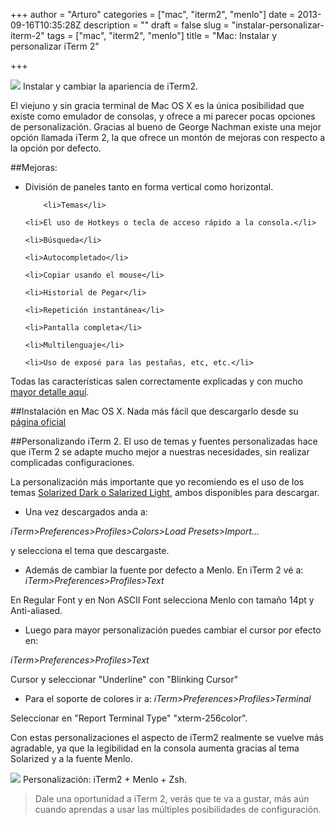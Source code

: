 +++
author = "Arturo"
categories = ["mac", "iterm2", "menlo"]
date = 2013-09-16T10:35:28Z
description = ""
draft = false
slug = "instalar-personalizar-iterm-2"
tags = ["mac", "iterm2", "menlo"]
title = "Mac: Instalar y personalizar iTerm 2"

+++


![](/content/images/2016/06/iterm21.jpg)
Instalar y cambiar la apariencia de iTerm2.

El viejuno y sin gracia terminal de Mac OS X es la única posibilidad que existe como emulador de consolas, y ofrece a mi parecer pocas opciones de personalización. Gracias al bueno de George Nachman existe una mejor opción llamada iTerm 2, la que ofrece un montón de mejoras con respecto a la opción por defecto.

##Mejoras:</strong>
<ul>
	<li>División de paneles tanto en forma vertical como horizontal.</li>
        
        <li>Temas</li>

	<li>El uso de Hotkeys o tecla de acceso rápido a la consola.</li>

	<li>Búsqueda</li>

	<li>Autocompletado</li>

	<li>Copiar usando el mouse</li>

	<li>Historial de Pegar</li>

	<li>Repetición instantánea</li>

	<li>Pantalla completa</li>

	<li>Multilenguaje</li>

	<li>Uso de exposé para las pestañas, etc, etc.</li>
</ul>

Todas las características salen correctamente explicadas y con mucho <a href="http://www.iterm2.com/#/section/features" target="_blank">mayor detalle aquí</a>.

##Instalación en Mac OS X.
Nada más fácil que descargarlo desde su <a href="http://www.iterm2.com/#/section/downloads" target="_blank">página oficial</a>

##Personalizando iTerm 2.
El uso de temas y fuentes personalizadas hace que iTerm 2 se adapte mucho mejor a nuestras necesidades, sin realizar complicadas configuraciones.

La personalización más importante que yo recomiendo es el uso de los temas <a href="http://code.google.com/p/iterm2/wiki/ColorGallery" title="Galería de temas" target="_blank">Solarized Dark o Salarized Light</a>, ambos disponibles para descargar.

* Una vez descargados anda a: 

*iTerm>Preferences>Profiles>Colors>Load Presets>Import...*

y selecciona el tema que descargaste.

* Además de cambiar la fuente por defecto a Menlo. En iTerm 2 vé a:
*iTerm>Preferences>Profiles>Text*

En Regular Font y en Non ASCII Font selecciona Menlo con tamaño 14pt y Anti-aliased.

* Luego para mayor personalización puedes cambiar el cursor por efecto en:

*iTerm>Preferences>Profiles>Text*

Cursor y seleccionar "Underline" con "Blinking Cursor"

* Para el soporte de colores ir a: 
<em>iTerm>Preferences>Profiles>Terminal</em>

Seleccionar en "Report Terminal Type" "xterm-256color".

Con estas personalizaciones el aspecto de iTerm2 realmente se vuelve más agradable, ya que la legibilidad en la consola aumenta gracias al tema Solarized y a la fuente Menlo. 


![](/content/images/2016/06/iterm2-menlo-zsh-1.jpg)
Personalización: iTerm2 + Menlo + Zsh.

>Dale una oportunidad a iTerm 2, verás que te va a gustar, más aún cuando aprendas a usar las múltiples posibilidades de configuración.





